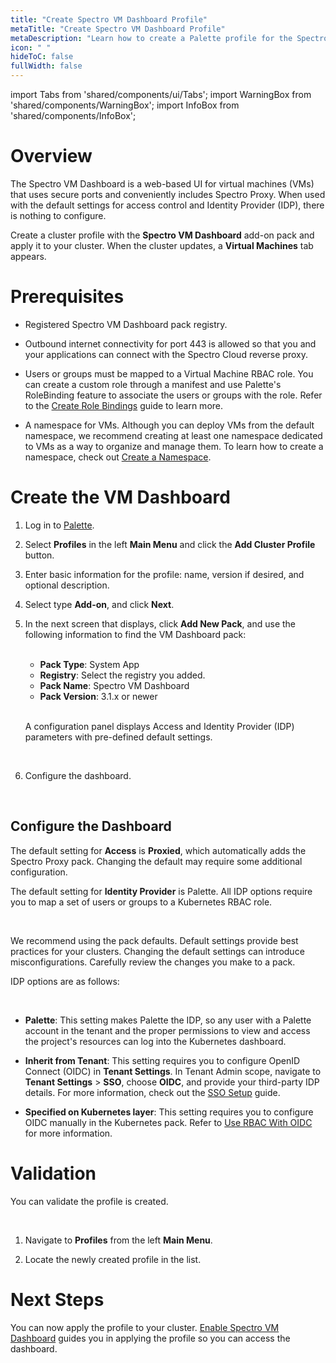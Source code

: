 ```yaml
---
title: "Create Spectro VM Dashboard Profile"
metaTitle: "Create Spectro VM Dashboard Profile"
metaDescription: "Learn how to create a Palette profile for the Spectro VM Dashboard."
icon: " "
hideToC: false
fullWidth: false
---
```


import Tabs from 'shared/components/ui/Tabs';
import WarningBox from 'shared/components/WarningBox';
import InfoBox from 'shared/components/InfoBox';


# Overview

The Spectro VM Dashboard is a web-based UI for virtual machines (VMs) that uses secure ports and conveniently includes Spectro Proxy. When used with the default settings for access control and Identity Provider (IDP), there is nothing to configure.

Create a cluster profile with the **Spectro VM Dashboard** add-on pack and apply it to your cluster. When the cluster updates, a **Virtual Machines** tab appears.


# Prerequisites

- Registered Spectro VM Dashboard pack registry.


- Outbound internet connectivity for port 443 is allowed so that you and your applications can connect with the Spectro Cloud reverse proxy.


- Users or groups must be mapped to a Virtual Machine RBAC role. You can create a custom role through a manifest and use Palette's RoleBinding feature to associate the users or groups with the role. Refer to the [Create Role Bindings](/clusters/cluster-management/cluster-rbac#createrolebindings) guide to learn more.


- A namespace for VMs. Although you can deploy VMs from the default namespace, we recommend creating at least one namespace dedicated to VMs as a way to organize and manage them. To learn how to create a namespace, check out [Create a Namespace](/clusters/cluster-management/namespace-management#createanamespace). 

# Create the VM Dashboard

1. Log in to [Palette](https://console.spectrocloud.com).


2. Select **Profiles** in the left **Main Menu** and click the **Add Cluster Profile** button.


3. Enter basic information for the profile: name, version if desired, and optional description.


4. Select type **Add-on**, and click **Next**.


5. In the next screen that displays, click **Add New Pack**, and use the following information to find the VM Dashboard pack:

    <br />
    
    - **Pack Type**: System App
    - **Registry**: Select the registry you added.
    - **Pack Name**: Spectro VM Dashboard
    - **Pack Version**: 3.1.x or newer

    <br /> 

    A configuration panel displays Access and Identity Provider (IDP) parameters with pre-defined default settings.

    <br /> 

10. Configure the dashboard.

<br />

## Configure the Dashboard

The default setting for **Access** is **Proxied**, which automatically adds the Spectro Proxy pack. Changing the default may require some additional configuration.

The default setting for **Identity Provider** is Palette. All IDP options require you to map a set of users or groups to a Kubernetes RBAC role.

<br />

<WarningBox>

We recommend using the pack defaults. Default settings provide best practices for your clusters. Changing the default settings can introduce misconfigurations. Carefully review the changes you make to a pack. 

</WarningBox>

IDP options are as follows:

<br />

- **Palette**: This setting makes Palette the IDP, so any user with a Palette account in the tenant and the proper permissions to view and access the project's resources can log into the Kubernetes dashboard.


- **Inherit from Tenant**: This setting requires you to configure OpenID Connect (OIDC) in **Tenant Settings**. In Tenant Admin scope, navigate to **Tenant Settings** > **SSO**, choose **OIDC**, and provide your third-party IDP details. For more information, check out the [SSO Setup](/user-management/saml-sso) guide.


- **Specified on Kubernetes layer**: This setting requires you to configure OIDC manually in the Kubernetes pack. Refer to [Use RBAC With OIDC](/clusters/cluster-management/cluster-rbac/#userbacwithoidc) for more information.

# Validation

You can validate the profile is created. 

<br />

1. Navigate to **Profiles** from the left **Main Menu**. 


2. Locate the newly created profile in the list.

# Next Steps

You can now apply the profile to your cluster. [Enable Spectro VM Dashboard](/vm-management/vm-packs-profiles/enable-vm-dashboard) guides you in applying the profile so you can access the dashboard.
